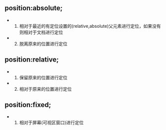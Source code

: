 

## position:absolute;
- 1. 相对于最近的有定位设置的(relative,absolute)父元素进行定位，如果没有则相对于文档进行定位
- 2. 脱离原来的位置进行定位

## position:relative;
- 1. 保留原来的位置进行定位
- 2. 相对于原来的位置进行定位

## position:fixed;
- 1. 相对于屏幕(可视区窗口)进行定位
